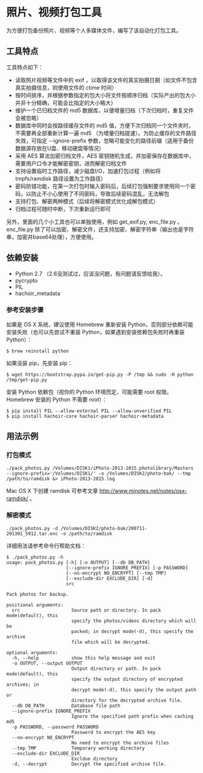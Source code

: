 照片、视频打包工具
===================

为方便打包备份照片、视频等个人多媒体文件，编写了该自动化打包工具。


工具特点
--------

工具特点如下：
* 读取照片视频等文件中的 exif ，以取得该文件的真实拍摄日期（如文件不包含真实拍摄信息，则使用文件的 ctime 时间）
* 按时间排序，并根据参数指定的包大小将文件按顺序归档（实际产出的包大小并非十分精确，可能会比指定的大小略大）
* 维护一个已归档文件的 md5 数据库，以便增量归档（下次归档时，重复文件会被忽略）
* 数据库中同时会按路径缓存文件的 md5 值，方便下次归档同一个文件夹时，不需要再全部重新计算一遍 md5 （为增量归档提速）。为防止缓存的文件路径失效，可指定 --ignore-prefix 参数，忽略可能变化的路径前缀（适用于备份数据源存放在U盘、移动硬盘等情况）
* 采用 AES 算法加密归档文件，AES 密钥随机生成，并加密保存在数据库中，需要用户口令才能解密密钥，进而解密归档文件
* 支持设置临时工作路径，减少磁盘I/O，加速打包过程（例如将 tmpfs/ramdisk 路径设置为工作路径）
* 密码防错功能，在第一次打包时输入密码后，后续打包强制要求使用同一个密码，以防止不小心使用了不同密码，导致后续密码混乱，无法解包
* 支持打包、解密两种模式（后续将解密模式优化成解包模式）
* 归档过程可随时中断，下次重新运行即可

另外，里面的几个小工具也可以单独使用，例如 get_exif.py, enc_file.py 。
enc_file.py 除了可以加密、解密文件，还支持加密、解密字符串（输出也是字符串，加密并base64处理），方便使用。


依赖安装
--------

* Python 2.7 （2.6没测试过，应该没问题，有问题请反馈给我）。
* pycrypto
* PIL
* hachoir_metadata

### 参考安装步骤

如果是 OS X 系统，建议使用 Homebrew 重新安装 Python，否则部分依赖可能安装失败（也可以先尝试不重装 Python，如果遇到安装依赖包失败时再重装 Python）：

```
$ brew reinstall python
```

如果没装 pip，先安装 pip：

```
$ wget https://bootstrap.pypa.io/get-pip.py -P /tmp && sudo -H python /tmp/get-pip.py
```

安装 Python 依赖包（视你的 Python 环境而定，可能需要 root 权限。Homebrew 安装的 Python 不需要 root）：

```
$ pip install PIL --allow-external PIL --allow-unverified PIL
$ pip install hachoir-core hachoir-parser hachoir-metadata
```

用法示例
---------

### 打包模式

```
./pack_photos.py /Volumes/DISK1/iPhoto-2013-2015.photolibrary/Masters --ignore-prefix='/Volumes/DISK1/' -o /Volumes/DISK2/photo-bak/ --tmp /path/to/ramdisk &> iPhoto-2013-2015.log
```

Mac OS X 下创建 ramdisk 可参考文章 http://www.minotes.net/notes/osx-ramdisk/ 。

### 解密模式

```
./pack_photos.py -d /Volumes/DISK2/photo-bak/200711-201301_5912.tar.enc -o /path/to/ramdisk
```

详细用法请参考命令行帮助文档：

```
$ ./pack_photos.py -h
usage: pack_photos.py [-h] [-o OUTPUT] [--db DB_PATH]
                      [--ignore-prefix IGNORE_PREFIX] [-p PASSWORD]
                      [--no-encrypt NO_ENCRYPT] [--tmp TMP]
                      [--exclude-dir EXCLUDE_DIR] [-d]
                      src

Pack photos for backup.

positional arguments:
  src                   Source path or directory. In pack mode(default), this
                        specify the photos/videos directory which will be
                        packed; in decrypt mode(-d), this specify the archive
                        file which will be decrypted.

optional arguments:
  -h, --help            show this help message and exit
  -o OUTPUT, --output OUTPUT
                        Output directory or path. In pack mode(default), this
                        specify the output directory of encrypted archives; in
                        decrypt mode(-d), this specify the output path or
                        directory for the decrypted archive file.
  --db DB_PATH          Database file path
  --ignore-prefix IGNORE_PREFIX
                        Ignore the specified path prefix when caching md5
  -p PASSWORD, --password PASSWORD
                        Password to encrypt the AES key
  --no-encrypt NO_ENCRYPT
                        No need to encrypt the archive files
  --tmp TMP             Temporary working directory
  --exclude-dir EXCLUDE_DIR
                        Excldue directory
  -d, --decrypt         Decrypt the specified archive file.
```

